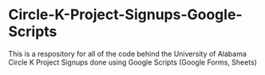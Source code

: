 # Circle-K-Project-Signups-Google-Scripts
This is a respository for all of the code behind the University of Alabama Circle K Project Signups done using Google Scripts (Google Forms, Sheets)
